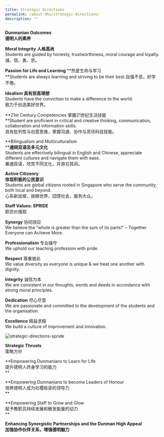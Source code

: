 ```yaml
---
title: Strategic Directions
permalink: /about-dhs/strategic-directions/
description: ""
---
```

**Dunmanian Outcomes**  
**德明人的素养**

**Moral Integrity** **人格高尚**  
Students are guided by honesty, trustworthiness, moral courage and loyalty.  
诚、信、勇、忠。

**Passion for Life and Learning** **热爱生命与学习  
**Students are always learning and striving to be their best.自强不息，好学不倦。

**Idealism 具有崇高理想**  
Students have the conviction to make a difference to the world.  
致力于创造美好世界。

**21st Century Competencies 掌握21世纪生活技能  
**Student are proficient in critical and creative thinking, communication, collaboration and information skills.  
具有批判性与创意思维，掌握沟通、协作与资讯科技技能。

**Bilingualism and Multiculturalism  
****通晓双语及多元文化**  
Students are effectively bilingual in English and Chinese, appreciate different cultures and navigate them with ease.  
兼通双语，欣赏不同文化，并游刃其间。

**Active Citizenry  
体现积极的公民意识**  
Students are global citizens rooted in Singapore who serve the community, both local and beyond.  
心系新加坡，放眼世界，回馈社会，服务大众。

**Staff Values: SPRIDE**  
职员价值观

**Synergy** 协同效应  
We believe the “whole is greater than the sum of its parts!” – Together Everyone can Achieve More.

**Professionalism** 专业操守  
We uphold our teaching profession with pride.

**Respect** 尊重彼此  
We value diversity as everyone is unique & we treat one another with dignity.

**Integrity** 诚信为本  
We are consistent in our thoughts, words and deeds in accordance with strong moral principles.

**Dedication** 尽心尽意  
We are passionate and committed to the development of the students and the organisation.

**Excellence** 精益求精  
We build a culture of improvement and innovation.

![strategic-directions-spride](https://dunmanhigh.moe.edu.sg/wp-content/uploads/2016/07/strategic-directions-spride-340x340.png "strategic-directions-spride")

**Strategic Thrusts**  
策略方针

**Empowering Dunmanians to Learn for Life  
提升德明人终身学习的能力  
**

**Empowering Dunmanians to become Leaders of Honour  
培养德明人成为社稷栋梁的领导力  
**

**Empowering Staff to Grow and Glow  
赋予教职员持续发展和散发能量的动力  
**

**Enhancing Synergistic Partnerships and the Dunman High Appeal  
加强协作伙伴关系，增强德明魅力**